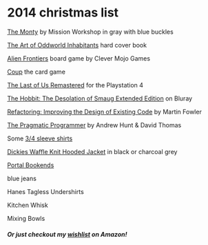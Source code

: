 # 2014 christmas list

[The Monty](http://missionworkshop.com/products/bags/messenger/roll_top/small_monty.php) by Mission Workshop in gray with blue buckles

[The Art of Oddworld Inhabitants](http://www.ballisticpublishing.com/books/oddworld/) hard cover book

[Alien Frontiers](http://amzn.com/B0048G9LDE) board game by Clever Mojo Games

[Coup](http://amzn.com/B00GDI4HX4) the card game

[The Last of Us Remastered](http://amzn.com/B00JK00S0S) for the Playstation 4

[The Hobbit: The Desolation of Smaug Extended Edition](http://amzn.com/B00MG4X9X8) on Bluray

[Refactoring: Improving the Design of Existing Code](http://amzn.com/0201485672) by Martin Fowler

[The Pragmatic Programmer](http://amzn.com/020161622X) by Andrew Hunt & David Thomas

Some [3/4 sleeve shirts](http://www.amazon.com/s/ref=nb_sb_ss_fb_0_6?url=search-alias%3Dfashion-mens-clothing&field-keywords=3%204%20sleeve%20shirt&sprefix=3%2F4+sl%2Ctoys-and-games%2C275)

[Dickies Waffle Knit Hooded Jacket](http://amzn.com/B001CCJHCW) in black or charcoal grey

[Portal Bookends](http://www.thinkgeek.com/product/e9cc/)

blue jeans

Hanes Tagless Undershirts

Kitchen Whisk

Mixing Bowls

##### Or just checkout my [wishlist](http://amzn.com/w/1CX1788UPIADC) on Amazon!

